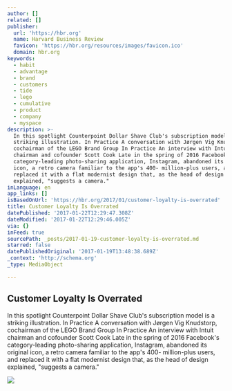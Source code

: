 ```yaml
---
author: []
related: []
publisher:
  url: 'https://hbr.org'
  name: Harvard Business Review
  favicon: 'https://hbr.org/resources/images/favicon.ico'
  domain: hbr.org
keywords:
  - habit
  - advantage
  - brand
  - customers
  - tide
  - lego
  - cumulative
  - product
  - company
  - myspace
description: >-
  In this spotlight Counterpoint Dollar Shave Club's subscription model is a
  striking illustration. In Practice A conversation with Jørgen Vig Knudstorp,
  cochairman of the LEGO Brand Group In Practice An interview with Intuit
  chairman and cofounder Scott Cook Late in the spring of 2016 Facebook's
  category-leading photo-sharing application, Instagram, abandoned its original
  icon, a retro camera familiar to the app's 400- million-plus users, and
  replaced it with a flat modernist design that, as the head of design
  explained, "suggests a camera."
inLanguage: en
app_links: []
isBasedOnUrl: 'https://hbr.org/2017/01/customer-loyalty-is-overrated'
title: Customer Loyalty Is Overrated
datePublished: '2017-01-22T12:29:47.308Z'
dateModified: '2017-01-22T12:29:46.005Z'
via: {}
inFeed: true
sourcePath: _posts/2017-01-19-customer-loyalty-is-overrated.md
starred: false
datePublishedOriginal: '2017-01-19T13:48:38.689Z'
_context: 'http://schema.org'
_type: MediaObject

---
```

<article style=""><h1>Customer Loyalty Is Overrated</h1><p>In this spotlight Counterpoint Dollar Shave Club's subscription model is a striking illustration. In Practice A conversation with Jørgen Vig Knudstorp, cochairman of the LEGO Brand Group In Practice An interview with Intuit chairman and cofounder Scott Cook Late in the spring of 2016 Facebook's category-leading photo-sharing application, Instagram, abandoned its original icon, a retro camera familiar to the app's 400- million-plus users, and replaced it with a flat modernist design that, as the head of design explained, "suggests a camera."</p><img src="https://hbr.org/resources/images/article_assets/2016/11/R1701B_LAFLEY.jpg" /></article>